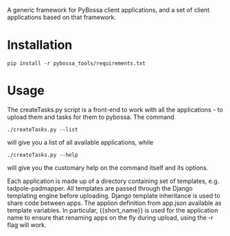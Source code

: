 A generic framework for PyBossa client applications, and a set of client applications based on that framework.

# Installation

    pip install -r pybossa_tools/requirements.txt
    

# Usage

The createTasks.py script is a front-end to work with all the applications - to upload them and tasks for them to pybossa. The command

    ./createTasks.py --list
    
will give you a list of all available applications, while

    ./createTasks.py --help
    
will give you the customary help on the command itself and its options.


Each application is made up of a directory containing set of templates, e.g. tadpole-padmapper. All templates are passed through the Django templating engine before uploading. Django template inheritance is used to share code between apps.
The applion definition from app.json available as template variables. In particular, {{short_name}} is used for the application name to ensure that renaming apps on the fly during upload, using the -r flag will work.
